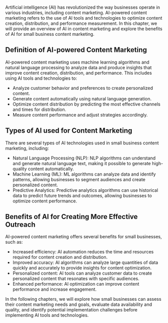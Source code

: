 

Artificial intelligence (AI) has revolutionized the way businesses operate in various industries, including content marketing. AI-powered content marketing refers to the use of AI tools and technologies to optimize content creation, distribution, and performance measurement. In this chapter, we will provide an overview of AI in content marketing and explore the benefits of AI for small business content marketing.

Definition of AI-powered Content Marketing
------------------------------------------

AI-powered content marketing uses machine learning algorithms and natural language processing to analyze data and produce insights that improve content creation, distribution, and performance. This includes using AI tools and technologies to:

* Analyze customer behavior and preferences to create personalized content.
* Generate content automatically using natural language generation.
* Optimize content distribution by predicting the most effective channels and times for distribution.
* Measure content performance and adjust strategies accordingly.

Types of AI used for Content Marketing
--------------------------------------

There are several types of AI technologies used in small business content marketing, including:

* Natural Language Processing (NLP): NLP algorithms can understand and generate natural language text, making it possible to generate high-quality content automatically.
* Machine Learning (ML): ML algorithms can analyze data and identify patterns, allowing businesses to segment audiences and create personalized content.
* Predictive Analytics: Predictive analytics algorithms can use historical data to predict future trends and outcomes, allowing businesses to optimize content performance.

Benefits of AI for Creating More Effective Outreach
---------------------------------------------------

AI-powered content marketing offers several benefits for small businesses, such as:

* Increased efficiency: AI automation reduces the time and resources required for content creation and distribution.
* Improved accuracy: AI algorithms can analyze large quantities of data quickly and accurately to provide insights for content optimization.
* Personalized content: AI tools can analyze customer data to create personalized content that resonates with specific audiences.
* Enhanced performance: AI optimization can improve content performance and increase engagement.

In the following chapters, we will explore how small businesses can assess their content marketing needs and goals, evaluate data availability and quality, and identify potential implementation challenges before implementing AI tools and technologies.
